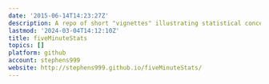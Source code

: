 ```yaml
---
date: '2015-06-14T14:23:27Z'
description: A repo of short "vignettes" illustrating statistical concepts
lastmod: '2024-03-04T14:12:10Z'
title: fiveMinuteStats
topics: []
platform: github
account: stephens999
website: http://stephens999.github.io/fiveMinuteStats/
---
```


